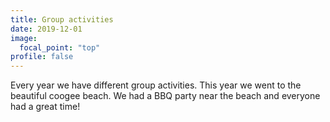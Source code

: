 ```yaml
---
title: Group activities
date: 2019-12-01
image:
  focal_point: "top"
profile: false
---
```


Every year we have different group activities. This year we went to the beautiful coogee beach. 
We had a BBQ party near the beach and everyone had a great time!
